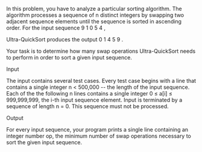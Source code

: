 In this problem, you have to analyze a particular sorting algorithm. The algorithm processes a sequence of n distinct integers by swapping two adjacent sequence elements until the sequence is sorted in ascending order. For the input sequence 
9 1 0 5 4 ,

Ultra-QuickSort produces the output 
0 1 4 5 9 .

Your task is to determine how many swap operations Ultra-QuickSort needs to perform in order to sort a given input sequence.

Input

The input contains several test cases. Every test case begins with a line that contains a single integer n < 500,000 -- the length of the input sequence. Each of the the following n lines contains a single integer 0 ≤ a[i] ≤ 999,999,999, the i-th input sequence element. Input is terminated by a sequence of length n = 0. This sequence must not be processed.

Output

For every input sequence, your program prints a single line containing an integer number op, the minimum number of swap operations necessary to sort the given input sequence.

